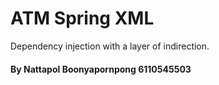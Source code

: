 # ATM Spring XML

Dependency injection with a layer of indirection.

#### By Nattapol Boonyapornpong 6110545503